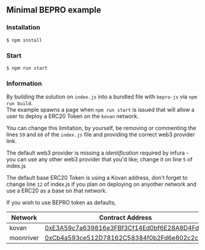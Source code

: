 ## Minimal BEPRO example

### Installation
```
$ npm install
```

### Start
```
$ npm run start
```

### Information

By building the solution on `index.js` into a bundled file with `bepro-js` via `npm run build`.    
The example spawns a page when `npm run start` is issued that will allow a user to deploy a ERC20 
Token on the `kovan` network.

You can change this limitation, by yourself, be removing or commenting the lines `59` and `60` of the
`index.js` file and providing the correct web3 provider link.

The default web3 provider is missing a _identification_ required by infura - you can use any other web3
provider that you'd like; change it on line `5` of index.js

The default base ERC20 Token is using a Kovan address, don't forget to change line `12` of index.js
if you plan on deploying on anyother network and use a ERC20 as a base on that network.

If you wish to use BEPRO token as defaults, 

|Network|Contract Address|
|---|---|
|kovan|[0xE3A59c7a639816e3FBf3Cf14Ed0bf6E28A8D4Fd8](https://kovan.etherscan.io/address/0xE3A59c7a639816e3FBf3Cf14Ed0bf6E28A8D4Fd8)|
|moonriver|[0xCb4a593ce512D78162C58384f0b2Fd6e802c2c47](https://blockscout.moonriver.moonbeam.network/address/0xCb4a593ce512D78162C58384f0b2Fd6e802c2c47/transactions)|


